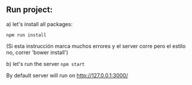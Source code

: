 Run project:
----
a) let's install all packages:

`npm run install`

(Si esta instrucción marca muchos errores y el server corre pero el estilo no, correr 'bower install')

b) let's run the server
`npm start`

By default server will run on http://127.0.0.1:3000/
